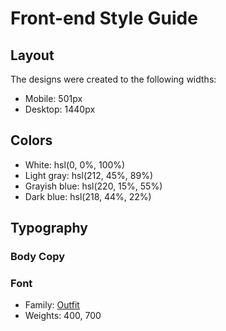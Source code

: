 # Front-end Style Guide

## Layout

The designs were created to the following widths:

- Mobile: 501px
- Desktop: 1440px

## Colors

- White: hsl(0, 0%, 100%)
- Light gray: hsl(212, 45%, 89%)
- Grayish blue: hsl(220, 15%, 55%)
- Dark blue: hsl(218, 44%, 22%)

## Typography

### Body Copy

### Font

- Family: [Outfit](https://fonts.google.com/specimen/Outfit)
- Weights: 400, 700
